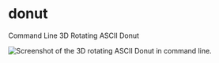 # donut
Command Line 3D Rotating ASCII Donut

![Screenshot of the 3D rotating ASCII Donut in command line.](/assets/images/donut.jpg)
